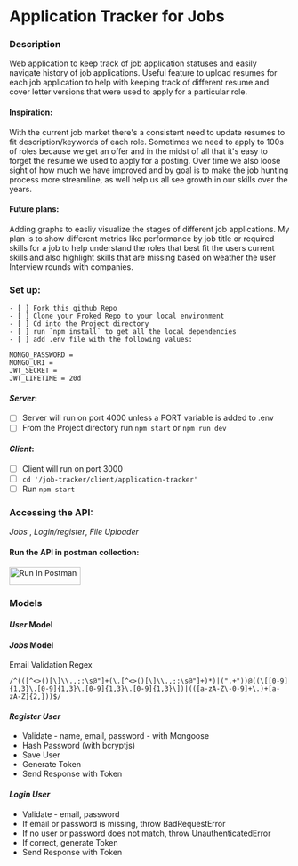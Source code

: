 # Application Tracker for Jobs #

### Description

Web application to keep track of job application statuses and easily navigate history of job applications. Useful feature to upload resumes for each job application to help with keeping track of different resume and cover letter versions that were used to apply for a particular role.  

#### Inspiration:
With the current job market there's a consistent need to update resumes to fit description/keywords of each role. Sometimes we need to apply to 100s of roles because we get an offer and in the midst of all that it's easy to forget the resume we used to apply for a posting. Over time we also loose sight of how much we have improved and by goal is to make the job hunting process more streamline, as well help us all see growth in our skills over the years.

#### Future plans: 
Adding graphs to easliy visualize the stages of different job applications. My plan is to show different metrics like performance by job title or required skills for a job to help understand the roles that best fit the users current skills and also highlight skills that are missing based on weather the user Interview rounds with companies. 
### Set up: 
	- [ ] Fork this github Repo
	- [ ] Clone your Froked Repo to your local environment 
	- [ ] Cd into the Project directory
	- [ ] run `npm install` to get all the local dependencies
	- [ ] add .env file with the following values: 
```
MONGO_PASSWORD = 
MONGO_URI = 
JWT_SECRET = 
JWT_LIFETIME = 20d
```
#### _Server_: 
- [ ] Server will run on port 4000 unless a PORT variable is added to .env
- [ ] From the Project directory run `npm start` or `npm run dev`
  
#### _Client_: 
- [ ] Client will run on port 3000
- [ ] `cd '/job-tracker/client/application-tracker'`
- [ ] Run `npm start`
  
### Accessing the API:
 _Jobs_ , _Login/register_, _File Uploader_
  
#### Run the API in postman collection:
  [<img src="https://run.pstmn.io/button.svg" alt="Run In Postman" style="width: 128px; height: 32px;">](https://god.gw.postman.com/run-collection/31110876-56c4a6d8-1428-4660-b80b-a30708a90081?action=collection%2Ffork&source=rip_markdown&collection-url=entityId%3D31110876-56c4a6d8-1428-4660-b80b-a30708a90081%26entityType%3Dcollection%26workspaceId%3D4676b0ec-26e7-4b06-9708-a5f4babe2015)
  

### Models
#### _User_ Model
#### _Jobs_ Model

Email Validation Regex

```regex
/^(([^<>()[\]\\.,;:\s@"]+(\.[^<>()[\]\\.,;:\s@"]+)*)|(".+"))@((\[[0-9]{1,3}\.[0-9]{1,3}\.[0-9]{1,3}\.[0-9]{1,3}\])|(([a-zA-Z\-0-9]+\.)+[a-zA-Z]{2,}))$/
```

#### _Register User_

- Validate - name, email, password - with Mongoose
- Hash Password (with bcryptjs)
- Save User
- Generate Token
- Send Response with Token

#### _Login User_

- Validate - email, password
- If email or password is missing, throw BadRequestError
- If no user or password does not match, throw UnauthenticatedError
- If correct, generate Token
- Send Response with Token
